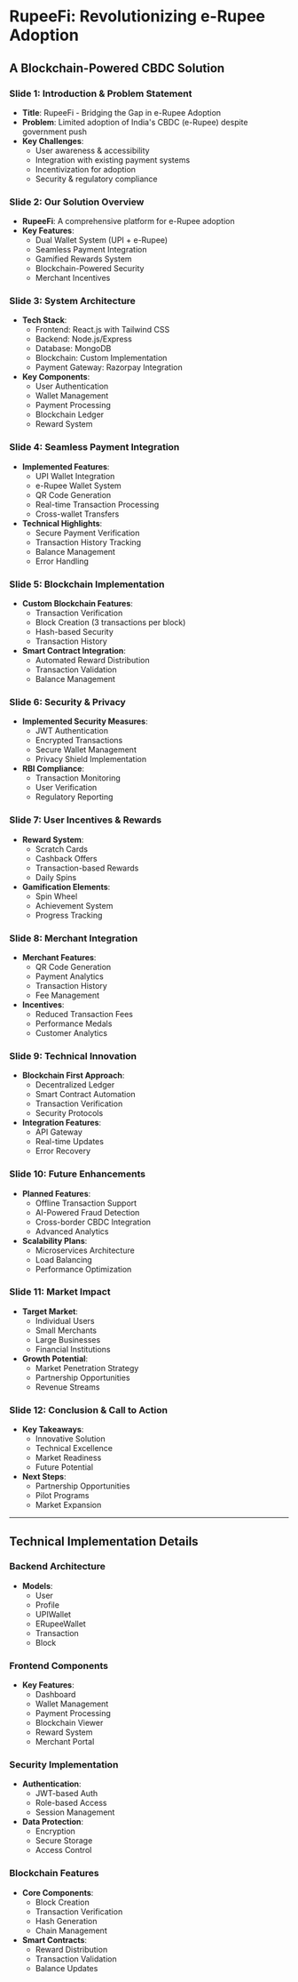 # RupeeFi: Revolutionizing e-Rupee Adoption
## A Blockchain-Powered CBDC Solution

### Slide 1: Introduction & Problem Statement
- **Title**: RupeeFi - Bridging the Gap in e-Rupee Adoption
- **Problem**: Limited adoption of India's CBDC (e-Rupee) despite government push
- **Key Challenges**:
  - User awareness & accessibility
  - Integration with existing payment systems
  - Incentivization for adoption
  - Security & regulatory compliance

### Slide 2: Our Solution Overview
- **RupeeFi**: A comprehensive platform for e-Rupee adoption
- **Key Features**:
  - Dual Wallet System (UPI + e-Rupee)
  - Seamless Payment Integration
  - Gamified Rewards System
  - Blockchain-Powered Security
  - Merchant Incentives

### Slide 3: System Architecture
- **Tech Stack**:
  - Frontend: React.js with Tailwind CSS
  - Backend: Node.js/Express
  - Database: MongoDB
  - Blockchain: Custom Implementation
  - Payment Gateway: Razorpay Integration
- **Key Components**:
  - User Authentication
  - Wallet Management
  - Payment Processing
  - Blockchain Ledger
  - Reward System

### Slide 4: Seamless Payment Integration
- **Implemented Features**:
  - UPI Wallet Integration
  - e-Rupee Wallet System
  - QR Code Generation
  - Real-time Transaction Processing
  - Cross-wallet Transfers
- **Technical Highlights**:
  - Secure Payment Verification
  - Transaction History Tracking
  - Balance Management
  - Error Handling

### Slide 5: Blockchain Implementation
- **Custom Blockchain Features**:
  - Transaction Verification
  - Block Creation (3 transactions per block)
  - Hash-based Security
  - Transaction History
- **Smart Contract Integration**:
  - Automated Reward Distribution
  - Transaction Validation
  - Balance Management

### Slide 6: Security & Privacy
- **Implemented Security Measures**:
  - JWT Authentication
  - Encrypted Transactions
  - Secure Wallet Management
  - Privacy Shield Implementation
- **RBI Compliance**:
  - Transaction Monitoring
  - User Verification
  - Regulatory Reporting

### Slide 7: User Incentives & Rewards
- **Reward System**:
  - Scratch Cards
  - Cashback Offers
  - Transaction-based Rewards
  - Daily Spins
- **Gamification Elements**:
  - Spin Wheel
  - Achievement System
  - Progress Tracking

### Slide 8: Merchant Integration
- **Merchant Features**:
  - QR Code Generation
  - Payment Analytics
  - Transaction History
  - Fee Management
- **Incentives**:
  - Reduced Transaction Fees
  - Performance Medals
  - Customer Analytics

### Slide 9: Technical Innovation
- **Blockchain First Approach**:
  - Decentralized Ledger
  - Smart Contract Automation
  - Transaction Verification
  - Security Protocols
- **Integration Features**:
  - API Gateway
  - Real-time Updates
  - Error Recovery

### Slide 10: Future Enhancements
- **Planned Features**:
  - Offline Transaction Support
  - AI-Powered Fraud Detection
  - Cross-border CBDC Integration
  - Advanced Analytics
- **Scalability Plans**:
  - Microservices Architecture
  - Load Balancing
  - Performance Optimization

### Slide 11: Market Impact
- **Target Market**:
  - Individual Users
  - Small Merchants
  - Large Businesses
  - Financial Institutions
- **Growth Potential**:
  - Market Penetration Strategy
  - Partnership Opportunities
  - Revenue Streams

### Slide 12: Conclusion & Call to Action
- **Key Takeaways**:
  - Innovative Solution
  - Technical Excellence
  - Market Readiness
  - Future Potential
- **Next Steps**:
  - Partnership Opportunities
  - Pilot Programs
  - Market Expansion

---

## Technical Implementation Details

### Backend Architecture
- **Models**:
  - User
  - Profile
  - UPIWallet
  - ERupeeWallet
  - Transaction
  - Block

### Frontend Components
- **Key Features**:
  - Dashboard
  - Wallet Management
  - Payment Processing
  - Blockchain Viewer
  - Reward System
  - Merchant Portal

### Security Implementation
- **Authentication**:
  - JWT-based Auth
  - Role-based Access
  - Session Management
- **Data Protection**:
  - Encryption
  - Secure Storage
  - Access Control

### Blockchain Features
- **Core Components**:
  - Block Creation
  - Transaction Verification
  - Hash Generation
  - Chain Management
- **Smart Contracts**:
  - Reward Distribution
  - Transaction Validation
  - Balance Updates 